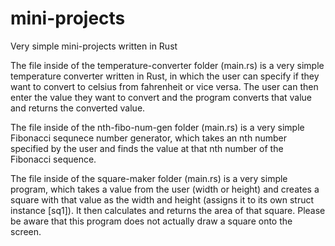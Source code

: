 # mini-projects
Very simple mini-projects written in Rust

The file inside of the temperature-converter folder (main.rs) is a very simple temperature converter written in Rust, in which the user can specify if they want to convert to celsius from fahrenheit or vice versa. The user can then enter the value they want to convert and the program converts that value and returns the converted value.

The file inside of the nth-fibo-num-gen folder (main.rs) is a very simple Fibonacci sequnece number generator, which takes an nth number specified by the user and finds the value at that nth number of the Fibonacci sequence.

The file inside of the square-maker folder (main.rs) is a very simple program, which takes a value from the user (width or height) and creates a square with that value as the width and height (assigns it to its own struct instance [sq1]). It then calculates and returns the area of that square. Please be aware that this program does not actually draw a square onto the screen.

